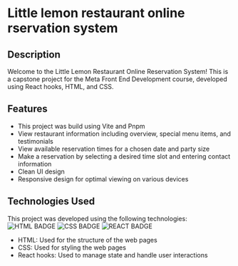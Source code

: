 # Little lemon restaurant online rservation system

## Description

Welcome to the Little Lemon Restaurant Online Reservation System!
This is a capstone project for the Meta Front End Development course,
developed using React hooks, HTML, and CSS.

## Features

- This project was build using Vite and Pnpm
- View restaurant information including overview, special menu items, and testimonials
- View available reservation times for a chosen date and party size
- Make a reservation by selecting a desired time slot and entering contact information
- Clean UI design
- Responsive design for optimal viewing on various devices

## Technologies Used

This project was developed using the following technologies: \
![HTML BADGE](https://img.shields.io/badge/HTML5-E34F26?style=for-the-badge&logo=html5&logoColor=white)
![CSS BADGE](https://img.shields.io/badge/CSS3-1572B6?style=for-the-badge&logo=css3&logoColor=white)
![REACT BADGE](https://img.shields.io/badge/React-20232A?style=for-the-badge&logo=react&logoColor=61DAFB)

- HTML: Used for the structure of the web pages
- CSS: Used for styling the web pages
- React hooks: Used to manage state and handle user interactions

